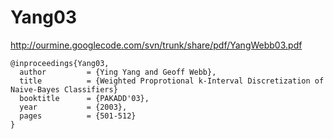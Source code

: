 

# Yang03 #
http://ourmine.googlecode.com/svn/trunk/share/pdf/YangWebb03.pdf
```
@inproceedings{Yang03,
  author         = {Ying Yang and Geoff Webb},
  title          = {Weighted Proprotional k-Interval Discretization of Naive-Bayes Classifiers}
  booktitle      = {PAKADD'03},
  year           = {2003},
  pages          = {501-512}
}
```
